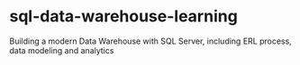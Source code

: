 # sql-data-warehouse-learning
Building a modern Data Warehouse with SQL Server, including ERL process, data modeling and analytics
